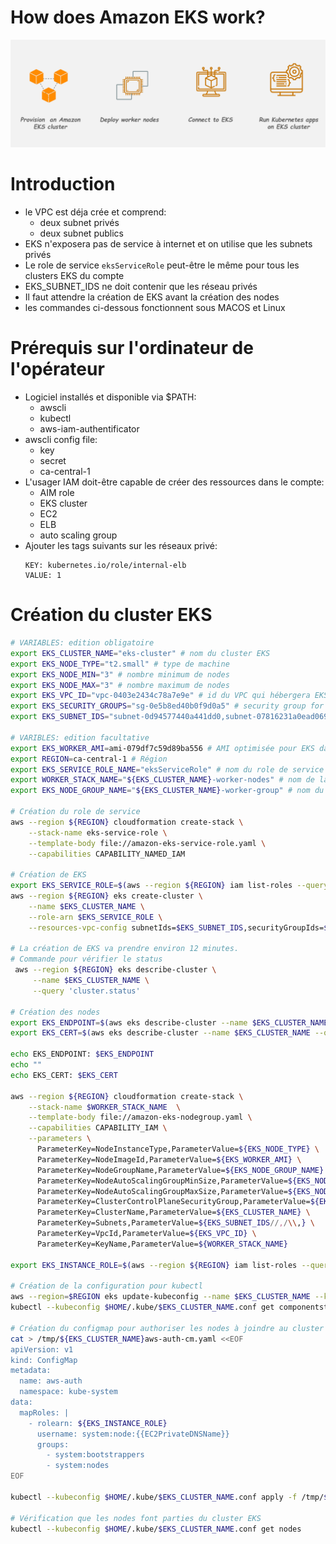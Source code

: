 # How does Amazon EKS work?

![EKS](https://raw.githubusercontent.com/fmedery/eks-private-yul/master/img/eks.png)

# Introduction
* le VPC est déja crée et comprend:
  * deux subnet privés
  * deux subnet publics
* EKS n'exposera pas de service à internet et on utilise que les subnets privés
* Le role de service `eksServiceRole` peut-être le même pour tous les clusters EKS du compte
* EKS_SUBNET_IDS ne doit contenir que les réseau privés
* Il faut attendre la création de EKS avant la création des nodes
* les commandes ci-dessous fonctionnent sous MACOS et Linux

# Prérequis sur l'ordinateur de l'opérateur 
* Logiciel installés et disponible via $PATH:
  * awscli
  * kubectl
  * aws-iam-authentificator
* awscli config file:
  * key
  * secret
  * ca-central-1
* L'usager IAM doit-être capable de créer des ressources dans le compte:
  * AIM role
  * EKS cluster
  * EC2
  * ELB
  * auto scaling group
* Ajouter les tags suivants sur les réseaux privé:
  ```
  KEY: kubernetes.io/role/internal-elb
  VALUE: 1 
  ```

# Création du cluster EKS
```sh
# VARIABLES: edition obligatoire
export EKS_CLUSTER_NAME="eks-cluster" # nom du cluster EKS 
export EKS_NODE_TYPE="t2.small" # type de machine 
export EKS_NODE_MIN="3" # nombre minimum de nodes
export EKS_NODE_MAX="3" # nombre maximum de nodes
export EKS_VPC_ID="vpc-0403e2434c78a7e9e" # id du VPC qui hébergera EKS https://ca-central-1.console.aws.amazon.com/vpc/home?region=ca-central-1#vpcs:sort=VpcId
export EKS_SECURITY_GROUPS="sg-0e5b8ed40b0f9d0a5" # security group for EKS Control Plane
export EKS_SUBNET_IDS="subnet-0d94577440a441dd0,subnet-07816231a0ead0694" # Private Subnet only https://ca-central-1.console.aws.amazon.com/vpc/home?region=ca-central-1#subnets:sort=SubnetId

# VARIBLES: edition facultative
export EKS_WORKER_AMI=ami-079df7c59d89ba556 # AMI optimisée pour EKS dans la region ca-central-1
export REGION=ca-central-1 # Région 
export EKS_SERVICE_ROLE_NAME="eksServiceRole" # nom du role de service EKS
export WORKER_STACK_NAME="${EKS_CLUSTER_NAME}-worker-nodes" # nom de la stack pour la création des nodes
export EKS_NODE_GROUP_NAME="${EKS_CLUSTER_NAME}-worker-group" # nom du nodegroup

# Création du role de service
aws --region ${REGION} cloudformation create-stack \
    --stack-name eks-service-role \
    --template-body file://amazon-eks-service-role.yaml \
    --capabilities CAPABILITY_NAMED_IAM

# Création de EKS
export EKS_SERVICE_ROLE=$(aws --region ${REGION} iam list-roles --query 'Roles[?contains(RoleName, `eksService`) ].Arn' --out text) # On va chercher l'ARN du role de EKS
aws --region ${REGION} eks create-cluster \
    --name $EKS_CLUSTER_NAME \
    --role-arn $EKS_SERVICE_ROLE \
    --resources-vpc-config subnetIds=$EKS_SUBNET_IDS,securityGroupIds=$EKS_SECURITY_GROUPS

# La création de EKS va prendre environ 12 minutes.
# Commande pour vérifier le status
 aws --region ${REGION} eks describe-cluster \
     --name $EKS_CLUSTER_NAME \
     --query 'cluster.status'

# Création des nodes
export EKS_ENDPOINT=$(aws eks describe-cluster --name $EKS_CLUSTER_NAME --query cluster.endpoint)
export EKS_CERT=$(aws eks describe-cluster --name $EKS_CLUSTER_NAME --query cluster.certificateAuthority.data)

echo EKS_ENDPOINT: $EKS_ENDPOINT
echo ""
echo EKS_CERT: $EKS_CERT

aws --region ${REGION} cloudformation create-stack \
    --stack-name $WORKER_STACK_NAME  \
    --template-body file://amazon-eks-nodegroup.yaml \
    --capabilities CAPABILITY_IAM \
    --parameters \
      ParameterKey=NodeInstanceType,ParameterValue=${EKS_NODE_TYPE} \
      ParameterKey=NodeImageId,ParameterValue=${EKS_WORKER_AMI} \
      ParameterKey=NodeGroupName,ParameterValue=${EKS_NODE_GROUP_NAME} \
      ParameterKey=NodeAutoScalingGroupMinSize,ParameterValue=${EKS_NODE_MIN} \
      ParameterKey=NodeAutoScalingGroupMaxSize,ParameterValue=${EKS_NODE_MAX} \
      ParameterKey=ClusterControlPlaneSecurityGroup,ParameterValue=${EKS_SECURITY_GROUPS} \
      ParameterKey=ClusterName,ParameterValue=${EKS_CLUSTER_NAME} \
      ParameterKey=Subnets,ParameterValue=${EKS_SUBNET_IDS//,/\\,} \
      ParameterKey=VpcId,ParameterValue=${EKS_VPC_ID} \
      ParameterKey=KeyName,ParameterValue=${WORKER_STACK_NAME}

export EKS_INSTANCE_ROLE=$(aws --region ${REGION} iam list-roles --query 'Roles[?contains(RoleName, `'${EKS_CLUSTER_NAME}'-worker-nodes`) ].Arn' --out text) # on va chercher l'ARN du roles des nodes

# Création de la configuration pour kubectl
aws --region=$REGION eks update-kubeconfig --name $EKS_CLUSTER_NAME --kubeconfig $HOME/.kube/$EKS_CLUSTER_NAME.conf
kubectl --kubeconfig $HOME/.kube/$EKS_CLUSTER_NAME.conf get componentstatus  # test la connectivité et le control plane

# Création du configmap pour authoriser les nodes à joindre au cluster EKS
cat > /tmp/${EKS_CLUSTER_NAME}aws-auth-cm.yaml <<EOF
apiVersion: v1
kind: ConfigMap
metadata:
  name: aws-auth
  namespace: kube-system
data:
  mapRoles: |
    - rolearn: ${EKS_INSTANCE_ROLE}
      username: system:node:{{EC2PrivateDNSName}}
      groups:
        - system:bootstrappers
        - system:nodes
EOF

kubectl --kubeconfig $HOME/.kube/$EKS_CLUSTER_NAME.conf apply -f /tmp/${EKS_CLUSTER_NAME}aws-auth-cm.yaml

# Vérification que les nodes font parties du cluster EKS
kubectl --kubeconfig $HOME/.kube/$EKS_CLUSTER_NAME.conf get nodes


```